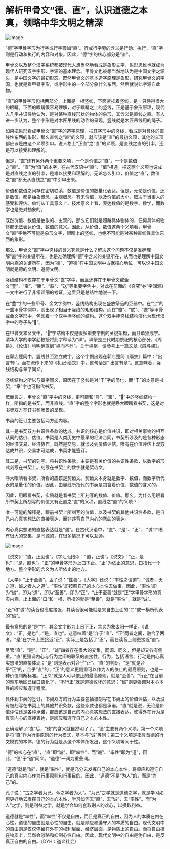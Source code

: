 # 解析甲骨文“德、直”，认识道德之本真，领略中华文明之精深


![image](https://user-images.githubusercontent.com/9961069/130187114-10932d91-9d42-4f8e-833d-33193479f39c.png)




“德”字甲骨字形为行字或行字旁加“直”。行或行字旁的含义是行动、执行，“直”字则是行动和执行的内容和对象。因此，“德”字的核心部分是“直”。



甲骨文以及整个汉字系统都被现代人想当然地看成是象形文字，象形思维也就成为现代人研究汉字字形、字源的基本理念。甲骨文也被想当然地认为是中国文字之源头，是中国文字的最初形态。既然甲骨文的基本造字原理是象形，研究甲骨文的字源，也就是看甲骨字形，或字形中的一个部分象什么东西，然后就说此字源自此物。



“直”的甲骨字形包括两部分，上面是一根竖线，下面紧挨着竖线，是一只睁得很大的眼睛。下面的眼睛很容易理解，对于眼睛之上的竖线，正是基于象形原理，现代人几乎共识性地认为，是对某种直线形状的物体的象形，其含义是直线之直。有人进一步认为，整个字形是对木匠吊线的动作的呈现，竖线就是木匠吊线用的绳子。



如果把象形看成甲骨文“直”字的造字原理，把其字形中的竖线，看成是对具体的直线性东西的象形，那么直线之“直”的义项，就应该是“直”的最初义项，其他的义项都应该是由这个义项引申。说人格上“正直”之“直”的义项，是直线之直的引申，还是可以接受和理解的。



但是，“直”还有另外两个重要义项，一个是价值之“直”，一个是数值之“直”。“直”为“值”的本字，在古代汉语中“直”、“值”相通。把这两个义项也说成是对直线之直的引申，是难以接受和理解的。无论怎么引申，价值之“直”，数值之“直”都无从直线之“直”中引申出来。



价值和数值之间存在密切联系，数值是价值的数量化表达。但是，无论是价值，还是数值，都是抽象概念，主观概念。有无价值，以及价值的大小，取决于当事人的感受和评估。单纯从工具意义上、技术意义上看，表达数值的是数字、数学，而数学也是绝对抽象的。



既然价值、数值是抽象的、主观的，那么它们就是超越具体物体的，任何具体的物体都无法表达价值、数值的意义。因此，从价值、数值这两个义项看，甲骨文“直”字绝不可能是象形文字，眼睛上的竖线，也绝不可能是对某种直线性具体东西的象形。



那么，甲骨文“直”字中竖线的含义究竟是什么？解决这个问题不仅是准确理解“直”字的关键所在，也是准确理解“德”字含义的关键所在，从而也是理解中国文明内涵的关键所在，因为“德”、“道德”在中国文明中占据核心地位，可以说中国文明就是德的文明、道德文明。



竖线结构不仅存在于甲骨文“直”字中，而且还存在于甲骨文或金文“豊”、“宝”、“媵”、“朕”、“送”等重要字例中。对此在前面的《穷究“券”字渊源》一文中进行了非常详细的考证，这里只是总结性地说一下。



在“豊”字的一些甲骨、金文字例中，竖线结构出现在盛放祭品的豆器中。在“宝”的一些甲骨字例中，则出现了相当于竖线的矩形结构。而在“媵”、“朕”、“送”等甲骨或金文字形中，包含着一个双手捧竖线的结构。这个双手捧竖线结构演化为现代汉字中的卷子头“”。



在甲骨文和金文中，“”字结构不仅是很多重要字例的关键架构，而且单独成字。清华大学的李学勤教授将此字释读为“祼”。祼祭是三代时期祭祀的核心部分，《周易》、《论语》均明确提到“祼而不荐”。关于祼祭，请参考上一篇文章《戚与祼》。



在郭店楚简中，竖线甚至独立成字。这个字例出现在郭店楚简《缁衣》篇中：“出言有I”。而在流传下来的《礼记·缁衣》中，这句话是“ 出言有章”。这意味着，竖线结构与章字同义。



竖线结构之所以与章字同义，原因在于竖线是对“干”字的简化，而“干”的本意是书契，“章”字也可指代书契。



概而言之，甲骨文“直”字中的竖线，更可能和“豊”、“宝”、“”中的竖线结构一样，所指的是书契，而非直线。“直”字的整个字形也就是睁大眼睛看书契，这是对书契双方签订书契场景的呈现。



书契的签订主要包括两方面内容。



其一是书契双方共识性条款的达成。共识的核心是价值共识，即对相关事物的相互认同的估价、估值。书契是人类历史中最早的经济合同，书契所涉及的是各种形态的经济交易、经济协作。既然是交易，就涉及到价值评估。唯有在价值评估上双方达成共识，交易才可达成，书契才能签订。



其二是，书契的刻写。将共识性条款，主要是有关价值的共识性条款，以数字的形式刻写在书契上。刻写在书契上的数字就是契齿文。



睁大眼睛看书契，所看的应该是契齿文。契齿文本身就是数字、数值，而数字所代表的是量化的价值。因此，由竖线所指代的书契是包含着价值、数值的含义的。



因此，用眼看书契，实质就是看书契上所刻写的数值、价值。那么，为什么用眼看所书契上所刻写的价值又有正直之“直”的义项，直线之“直”的义项？



唯一可能的解释是，眼前书契上所刻写的价值，以及书契的其他共识性条款，是自己内心真实想法的直接表达，而非违背自己内心的弯曲的表达。



内心真实想法的直接表达就是“诚”。在古代汉语中，“直”、“是”、“正”、 “诚”四者有很大的交集，是同源的，在很多情况下可以互通。




![image](https://user-images.githubusercontent.com/9961069/130187129-5d7825d1-422c-4781-bb2f-972df3186347.png)




《说文》：“直，正见也”。《字汇·目部》：“ 直，正也”。《说文》：“正，是也”；“是，直也”。“正”的甲骨字形为上口下止。“止”为依止的意思，口指代一个地方。整个字形的含义为人所依止的地方。



《大学》“止于至善”。孟子说：“性善”。《大学》还说：“率性之谓道”，“诚者，天之道，诚之者人之道”。“率性”即按照自己的本心本性去做事，因此，“率性”即为“诚”，即为“道”，即为“至善”，即为“正”。“止于至善”就是“正”字甲骨字形的真实内涵，止上面的“口”和一横，所指的就是“至善”，就是“率性”，就是“诚”。



“正”和“诚”的读音也高度接近，其读音很可能就是来自由上面的“口”或一横所代表的“诚”。



最有意思的是“是”字，其金文字形为上日下正，含义为象太阳一样正。《说文》：“正，是也”；“是，直也”。这意味着“是”介于“直”、“正”两者之间，融合了两者。“是”在字形上更接近“正”，实际上是包括了“正”，而在读音上则更接近“直”。



尽管“直”、“是”、“正”、“诚”四者存在很大的交集，同源、同义，但是却又各有侧重。“直”更强调内心与行为之间的联系的直接性，行为，包括语言、行动是内心真实想法的直接体现；“是”则是表示对合乎“正”、“直”的判断，“是”就是合乎“正”的，合乎“直”的；“正”的意义更侧重可以作为人的依止的最高原则，也是一种价值判断标准。“正义”就是人可以依止的最高原则，就是“至善”。“行正”在目前的豫东地区已经口语化了，“不行正”就是道德败坏的意思；“诚”则更强调对本心本性的顺应和遵守程度。



具体到书契的签订，书契双方的行为主要包括被刻写在书契上的价值评估，以及没有被刻写在书契上的其他共识条款，这些条款也都是承诺。“直”就是说，无论是价值评估还是各种承诺，都应该是自己的内心真实想法的直接表达，使得外在行为是真实内心的直接表达，是顺应和遵守自己之本心本性。



正确理解了“直”后，“德”的含义就自然明了了。“德”主要有两个义项，第一个义项是将“直”作为行事原则的行为模式，基本与“诚”等同；第二个义项是指具备德的行文模式的本体，德的行为就是从这个本体所发出，这个义项等同于性。



“德”的核心在“直”，“直”即“诚”，即“率性”，而“诚”、“率性”即为“道”，因此，“德”于“道”同义。“道德”一词为重叠词。



“道德”就是“诚”，就是“率性”，就是充分去发挥自己的本心本性，将顺应和遵守自己的真实内心作为行事原则和行事目的。因此，“道德”不是“为人”的，而是“为己”的。



孔子说：“古之学者为己，今之学者为人”。“为己”之学就是道德之学，就是学习如何更好地去发挥自己的本心本性，学习如何去“直”，去“诚”，去“率性”。而“为人”之学，则是利益之学，就是学会如何套取别人的欢心，以换取利益。



道德就是“率性”，而“率性”不仅是自由，而且是真正的自由，因为人的本质在内在心性，道德的自由就是心性的自由，就是顺应和遵守人的本质的自由。现代文明中的自由则是仅仅停留在外在的权利层面、经济层面，是物质上的自由。而将自由挂在物质上，显然会忽略和抑制心性自由。因此，现代文明中的自由是伪自由，是反真正自由的自由。（DYH：道义社会）

